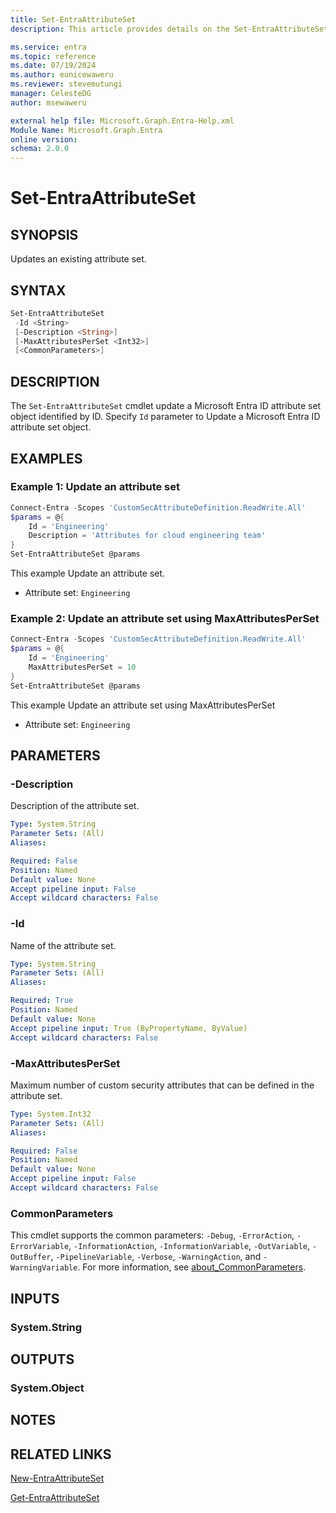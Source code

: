 ```yaml
---
title: Set-EntraAttributeSet
description: This article provides details on the Set-EntraAttributeSet command.

ms.service: entra
ms.topic: reference
ms.date: 07/19/2024
ms.author: eunicewaweru
ms.reviewer: stevemutungi
manager: CelesteDG
author: msewaweru

external help file: Microsoft.Graph.Entra-Help.xml
Module Name: Microsoft.Graph.Entra
online version:
schema: 2.0.0
---
```


# Set-EntraAttributeSet

## SYNOPSIS

Updates an existing attribute set.

## SYNTAX

```powershell
Set-EntraAttributeSet 
 -Id <String> 
 [-Description <String>] 
 [-MaxAttributesPerSet <Int32>]
 [<CommonParameters>]
```

## DESCRIPTION

The `Set-EntraAttributeSet` cmdlet update a Microsoft Entra ID attribute set object identified by ID. Specify `Id` parameter to Update a Microsoft Entra ID attribute set object.

## EXAMPLES

### Example 1: Update an attribute set

```powershell
Connect-Entra -Scopes 'CustomSecAttributeDefinition.ReadWrite.All'
$params = @{
    Id = 'Engineering'
    Description = 'Attributes for cloud engineering team'
}
Set-EntraAttributeSet @params
```

This example Update an attribute set.

- Attribute set: `Engineering`

### Example 2: Update an attribute set using MaxAttributesPerSet

```powershell
Connect-Entra -Scopes 'CustomSecAttributeDefinition.ReadWrite.All'
$params = @{
    Id = 'Engineering' 
    MaxAttributesPerSet = 10    
}
Set-EntraAttributeSet @params
```

This example Update an attribute set using MaxAttributesPerSet

- Attribute set: `Engineering`

## PARAMETERS

### -Description

Description of the attribute set.

```yaml
Type: System.String
Parameter Sets: (All)
Aliases:

Required: False
Position: Named
Default value: None
Accept pipeline input: False
Accept wildcard characters: False
```

### -Id

Name of the attribute set.

```yaml
Type: System.String
Parameter Sets: (All)
Aliases:

Required: True
Position: Named
Default value: None
Accept pipeline input: True (ByPropertyName, ByValue)
Accept wildcard characters: False
```

### -MaxAttributesPerSet

Maximum number of custom security attributes that can be defined in the attribute set.

```yaml
Type: System.Int32
Parameter Sets: (All)
Aliases:

Required: False
Position: Named
Default value: None
Accept pipeline input: False
Accept wildcard characters: False
```

### CommonParameters

This cmdlet supports the common parameters: `-Debug`, `-ErrorAction`, `-ErrorVariable`, `-InformationAction`, `-InformationVariable`, `-OutVariable`, `-OutBuffer`, `-PipelineVariable`, `-Verbose`, `-WarningAction`, and `-WarningVariable`. For more information, see [about_CommonParameters](https://go.microsoft.com/fwlink/?LinkID=113216).

## INPUTS

### System.String

## OUTPUTS

### System.Object

## NOTES

## RELATED LINKS

[New-EntraAttributeSet](New-EntraAttributeSet.md)

[Get-EntraAttributeSet](Get-EntraAttributeSet.md)

